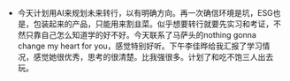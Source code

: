 - 今天计划用AI来规划未来转行，以有明确方向。再一次确信环境是坑，ESG也是，包装起来的产品，只能用来割韭菜。似乎想要转行就要先实习和考证，不然只靠自己怎么知道学的好不好。今天联系了马萨头的nothing gonna change my heart for you，感觉特别好听。下午李佳晔给我汇报了学习情况，感觉她很优秀，思考的很清楚。比我强很多。计划了和吃不饱三人出去玩。